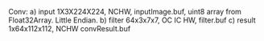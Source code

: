 Conv:
    a) input 1X3X224X224, NCHW, inputImage.buf, uint8 array from Float32Array. Little Endian.
    b) filter 64x3x7x7,   OC IC HW, filter.buf
    c) result 1x64x112x112, NCHW    convResult.buf


